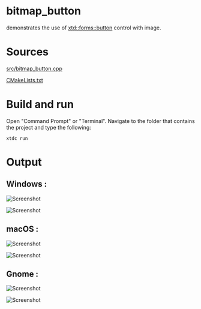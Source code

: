 # bitmap_button

demonstrates the use of [xtd::forms::button](../../../src/xtd_forms/include/xtd/forms/button.hpp) control with image.

# Sources

[src/bitmap_button.cpp](src/bitmap_button.cpp)

[CMakeLists.txt](CMakeLists.txt)

# Build and run

Open "Command Prompt" or "Terminal". Navigate to the folder that contains the project and type the following:

```shell
xtdc run
```

# Output

## Windows :

![Screenshot](../../../docs/pictures/examples/bitmap_button_w.png)

![Screenshot](../../../docs/pictures/examples/bitmap_button_wd.png)

## macOS :

![Screenshot](../../../docs/pictures/examples/bitmap_button_m.png)

![Screenshot](../../../docs/pictures/examples/bitmap_button_md.png)

## Gnome :

![Screenshot](../../../docs/pictures/examples/bitmap_button_g.png)

![Screenshot](../../../docs/pictures/examples/bitmap_button_gd.png)
